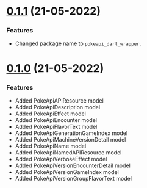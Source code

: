 # [0.1.1](https://github.com/pongloongyeat/pokeapi_dart_wrapper/compare/v0.1.0...v0.1.1) (21-05-2022)

### Features

- Changed package name to `pokeapi_dart_wrapper`.

# [0.1.0](https://github.com/pongloongyeat/pokeapi_dart_wrapper/compare/e1807e5b01f39cbff7faacaa05f597f99c243405...v0.1.0) (21-05-2022)

### Features

- Added PokeApiAPIResource model
- Added PokeApiDescription model
- Added PokeApiEffect model
- Added PokeApiEncounter model
- Added PokeApiFlavorText model
- Added PokeApiGenerationGameIndex model
- Added PokeApiMachineVersionDetail model
- Added PokeApiName model
- Added PokeApiNamedAPIResource model
- Added PokeApiVerboseEffect model
- Added PokeApiVersionEncounterDetail model
- Added PokeApiVersionGameIndex model
- Added PokeApiVersionGroupFlavorText model